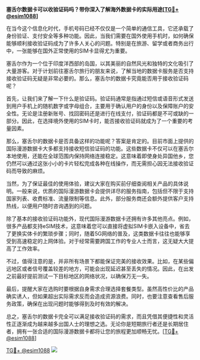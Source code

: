 **塞舌尔数据卡可以收验证码吗？带你深入了解海外数据卡的实际用途[[TG💪+ @esim1088](https://t.me/s/esim1088)]**

在当今这个信息化时代，手机号码已经不仅仅是一个简单的通信工具，它还承载了身份验证、支付安全等多种功能。因此，当我们需要在国外使用手机时，如何确保能够顺利接收验证码成为了许多人关心的问题。特别是在旅游、留学或者商务出行中，一张能够在国外正常使用的SIM卡显得尤为重要。

塞舌尔作为一个位于印度洋西部的岛国，以其美丽的自然风光和独特的文化吸引了大量游客。对于计划前往塞舌尔旅行的朋友来说，了解当地的数据卡服务是否支持接收验证码无疑是非常必要的。那么，塞舌尔的数据卡究竟能否用于接收验证码呢？

首先，让我们来了解一下什么是验证码。验证码通常是指通过短信或语音形式发送到用户手机上的随机数字或字母组合，主要用于确认用户的身份以及保障账户的安全性。无论是注册新账号、找回密码还是进行在线支付，验证码都是不可或缺的一部分。因此，在选择境外使用的SIM卡时，能否接收验证码就成为了一个重要的考量因素。

那么，塞舌尔的数据卡是否具备这样的功能呢？答案是肯定的。目前市面上提供的国际漫游数据卡大多都支持接收短信验证码的功能。这些数据卡不仅可以在塞舌尔本地使用，还能在全球范围内保持网络连接稳定。这意味着即使身处异国他乡，您仍然可以通过这张小小的卡片轻松完成各种在线操作，而无需担心因无法接收验证码而导致的麻烦。

当然，为了保证最佳的使用体验，建议大家在购买前仔细查阅相关产品的具体说明。一般来说，优质的国际漫游数据卡会提供详尽的服务指南，包括但不限于支持国家列表、收费标准、流量限制等信息。此外，部分服务商还会额外提供客户支持热线，以便用户随时咨询遇到的问题。

除了基本的接收验证码功能外，现代国际漫游数据卡还拥有许多其他亮点。例如，很多产品都支持eSIM技术，这意味着您可以直接将虚拟SIM卡嵌入设备中，省去了更换实体卡的繁琐步骤；同时，随着5G网络的普及，这类数据卡往往也能够享受到高速稳定的上网体验。对于经常需要跨国工作的专业人士而言，这无疑大大提高了工作效率。

不过，值得注意的是，并非所有场景下都能保证完美的接收效果。比如，在某些偏远地区或者信号覆盖较差的地方，可能会出现延迟甚至丢失的情况。因此，在出发之前最好提前测试一下目标地区的网络状况，以确保万无一失。

最后，提醒大家在选购时要根据自身需求合理选择套餐类型。虽然高性价比的产品确实诱人，但如果超出实际需求反而会造成资源浪费。同时，也要注意查看售后服务政策，确保在出现问题时能够得到及时有效的解决。

总之，塞舌尔的数据卡完全可以满足接收验证码的需求，而且凭借其便捷性和灵活性正逐渐成为越来越多出国人士的理想之选。无论你是短期旅行者还是长期居住者，拥有一张合适的国际漫游数据卡都将让您的旅程更加顺畅无忧。[[TG💪+ @esim1088](https://t.me/s/esim1088)]

[TG💪+ @esim1088](https://t.me/s/esim1088) ![](https://i.postimg.cc/4NQfJmqS/Snipaste-2025-05-13-00-14-12.png)